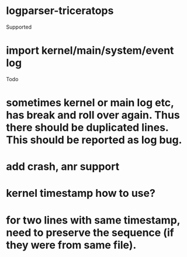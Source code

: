 # logparser-triceratops

Supported

# import kernel/main/system/event log

Todo

# sometimes kernel or main log etc, has break and roll over again. Thus there should be duplicated lines. This should be reported as log bug.
# add crash, anr support
# kernel timestamp how to use?
# for two lines with same timestamp, need to preserve the sequence (if they were from same file).
